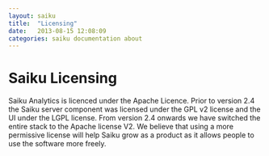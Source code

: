 ```yaml
---
layout: saiku
title:  "Licensing"
date:   2013-08-15 12:08:09
categories: saiku documentation about
---
```


Saiku Licensing
===============

Saiku Analytics is licenced under the Apache Licence. Prior to version 2.4 the Saiku server component was licensed under the GPL v2 license and the UI under the LGPL license. From version 2.4 onwards we have switched the entire stack to the Apache license V2. We believe that using a more permissive license will help Saiku grow as a product as it allows people to use the software more freely. 
